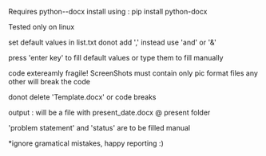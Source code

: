 Requires python--docx
install using : pip install python-docx 

Tested only on linux 

set default values in list.txt
donot add ',' instead use 'and' or '&'

press 'enter key' to fill default values or type them to fill manually

code extereamly fragile!
ScreenShots must contain only pic format files 
any other will break the code

donot delete 'Template.docx' or code breaks

output : will be a file with  present_date.docx  @ present folder

'problem statement' and 'status' are to be filled manual

*ignore gramatical mistakes, happy reporting  :)
